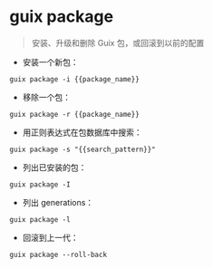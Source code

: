# guix package

> 安装、升级和删除 Guix 包，或回滚到以前的配置

- 安装一个新包：

`guix package -i {{package_name}}`

- 移除一个包：

`guix package -r {{package_name}}`

- 用正则表达式在包数据库中搜索：

`guix package -s "{{search_pattern}}"`

- 列出已安装的包：

`guix package -I`

- 列出 generations：

`guix package -l`

- 回滚到上一代：

`guix package --roll-back`

[#]: contributors: ([Datura stramonium L.])